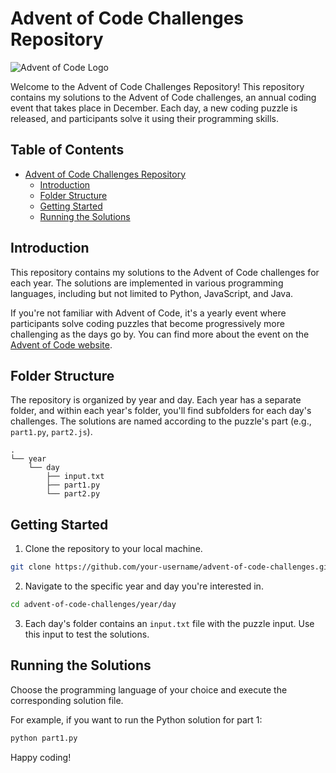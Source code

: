 # Advent of Code Challenges Repository

![Advent of Code Logo](https://adventofcode.com/favicon.png)

Welcome to the Advent of Code Challenges Repository! This repository contains my solutions to the Advent of Code challenges, an annual coding event that takes place in December. Each day, a new coding puzzle is released, and participants solve it using their programming skills.

## Table of Contents

- [Advent of Code Challenges Repository](#advent-of-code-challenges-repository)
  - [Introduction](#introduction)
  - [Folder Structure](#folder-structure)
  - [Getting Started](#getting-started)
  - [Running the Solutions](#running-the-solutions)

## Introduction

This repository contains my solutions to the Advent of Code challenges for each year. The solutions are implemented in various programming languages, including but not limited to Python, JavaScript, and Java.

If you're not familiar with Advent of Code, it's a yearly event where participants solve coding puzzles that become progressively more challenging as the days go by. You can find more about the event on the [Advent of Code website](https://adventofcode.com/).

## Folder Structure

The repository is organized by year and day. Each year has a separate folder, and within each year's folder, you'll find subfolders for each day's challenges. The solutions are named according to the puzzle's part (e.g., `part1.py`, `part2.js`).

```
.
└── year
    └── day
        ├── input.txt
        ├── part1.py
        └── part2.py
```

## Getting Started

1. Clone the repository to your local machine.

```bash
git clone https://github.com/your-username/advent-of-code-challenges.git
```

2. Navigate to the specific year and day you're interested in.

```bash
cd advent-of-code-challenges/year/day
```

3. Each day's folder contains an `input.txt` file with the puzzle input. Use this input to test the solutions.

## Running the Solutions

Choose the programming language of your choice and execute the corresponding solution file.

For example, if you want to run the Python solution for part 1:

```bash
python part1.py
```

Happy coding!
